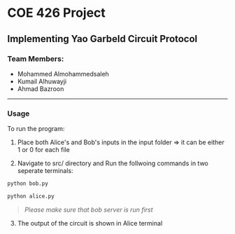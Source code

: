 # COE 426 Project 
## Implementing Yao Garbeld Circuit Protocol

### Team Members: 
- Mohammed Almohammedsaleh
- Kumail Alhuwayji
- Ahmad Bazroon

___________

### Usage

To run the program: 
1. Place both Alice's and Bob's inputs in the input folder
=> it can be either 1 or 0 for each file 

2. Navigate to src/ directory and Run the follwoing commands in two seperate terminals: 
```bash
python bob.py
```

```bash
python alice.py
```
>*Please make sure that bob server is run first*

3. The output of the circuit is shown in Alice terminal
